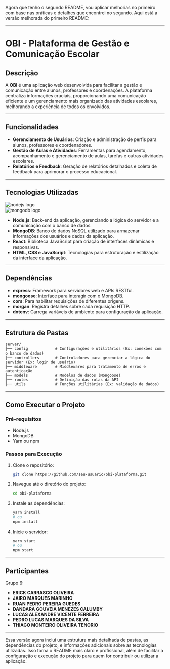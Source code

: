 Agora que tenho o segundo README, vou aplicar melhorias no primeiro com base nas práticas e detalhes que encontrei no segundo. Aqui está a versão melhorada do primeiro README:

---

# OBI - Plataforma de Gestão e Comunicação Escolar

## Descrição

A **OBI** é uma aplicação web desenvolvida para facilitar a gestão e comunicação entre alunos, professores e coordenações. A plataforma centraliza informações cruciais, proporcionando uma comunicação eficiente e um gerenciamento mais organizado das atividades escolares, melhorando a experiência de todos os envolvidos.

---

## Funcionalidades

- **Gerenciamento de Usuários**: Criação e administração de perfis para alunos, professores e coordenadores.
- **Gestão de Aulas e Atividades**: Ferramentas para agendamento, acompanhamento e gerenciamento de aulas, tarefas e outras atividades escolares.
- **Relatórios e Feedback**: Geração de relatórios detalhados e coleta de feedback para aprimorar o processo educacional.

---

## Tecnologias Utilizadas

![nodejs logo](https://img.shields.io/badge/Node.js-339933?logo=nodedotjs&logoColor=white&style=for-the-badge)  
![mongodb logo](https://img.shields.io/badge/MongoDB-47A248?logo=mongodb&logoColor=white&style=for-the-badge)  
- **Node.js**: Back-end da aplicação, gerenciando a lógica do servidor e a comunicação com o banco de dados.
- **MongoDB**: Banco de dados NoSQL utilizado para armazenar informações dos usuários e dados da aplicação.
- **React**: Biblioteca JavaScript para criação de interfaces dinâmicas e responsivas.
- **HTML, CSS e JavaScript**: Tecnologias para estruturação e estilização da interface da aplicação.

---

## Dependências

- **express**: Framework para servidores web e APIs RESTful.
- **mongoose**: Interface para interagir com o MongoDB.
- **cors**: Para habilitar requisições de diferentes origens.
- **morgan**: Registra detalhes sobre cada requisição HTTP.
- **dotenv**: Carrega variáveis de ambiente para configuração da aplicação.

---

## Estrutura de Pastas

    server/
    ├── config            # Configurações e utilitários (Ex: conexões com o banco de dados)
    ├── controllers       # Controladores para gerenciar a lógica do servidor (Ex: login de usuário)
    ├── middleware        # Middlewares para tratamento de erros e autenticação
    ├── models            # Modelos de dados (Mongoose)
    ├── routes            # Definição das rotas da API
    ├── utils             # Funções utilitárias (Ex: validação de dados)

---

## Como Executar o Projeto

### Pré-requisitos

- Node.js
- MongoDB
- Yarn ou npm

### Passos para Execução

1. Clone o repositório:
    ```bash
    git clone https://github.com/seu-usuario/obi-plataforma.git
    ```
2. Navegue até o diretório do projeto:
    ```bash
    cd obi-plataforma
    ```
3. Instale as dependências:
    ```bash
    yarn install
    # ou
    npm install
    ```
4. Inicie o servidor:
    ```bash
    yarn start
    # ou
    npm start
    ```

---

## Participantes

Grupo 6:
- **ERICK CARRASCO OLIVEIRA**
- **JAIRO MARQUES MARINHO**
- **RUAN PEDRO PEREIRA GUEDES**
- **DANDARA GOUVEIA MENEZES CALUMBY**
- **LUCAS ALEXANDRE VICENTE FERREIRA**
- **PEDRO LUCAS MARQUES DA SILVA**
- **THIAGO MONTEIRO OLIVEIRA TENORIO**

---

Essa versão agora inclui uma estrutura mais detalhada de pastas, as dependências do projeto, e informações adicionais sobre as tecnologias utilizadas. Isso torna o README mais claro e profissional, além de facilitar a configuração e execução do projeto para quem for contribuir ou utilizar a aplicação.
